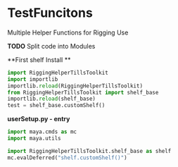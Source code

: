 # TestFuncitons
 Multiple Helper Functions for Rigging Use



**TODO**
    Split code into Modules


**First shelf Install **

```python
import RiggingHelperTillsToolkit
import importlib
importlib.reload(RiggingHelperTillsToolkit)
from RiggingHelperTillsToolkit import shelf_base
importlib.reload(shelf_base)
test = shelf_base.customShelf()
```


**userSetup.py - entry**

```python
import maya.cmds as mc
import maya.utils

import RiggingHelperTillsToolkit.shelf_base as shelf
mc.evalDeferred("shelf.customShelf()")
```
